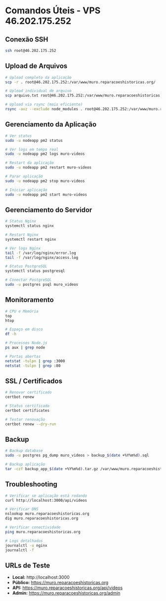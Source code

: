 # Comandos Úteis - VPS 46.202.175.252

## Conexão SSH
```bash
ssh root@46.202.175.252
```

## Upload de Arquivos
```bash
# Upload completo da aplicação
scp -r . root@46.202.175.252:/var/www/muro.reparacoeshistoricas.org/

# Upload individual de arquivo
scp arquivo.txt root@46.202.175.252:/var/www/muro.reparacoeshistoricas.org/

# Upload via rsync (mais eficiente)
rsync -avz --exclude node_modules . root@46.202.175.252:/var/www/muro.reparacoeshistoricas.org/
```

## Gerenciamento da Aplicação
```bash
# Ver status
sudo -u nodeapp pm2 status

# Ver logs em tempo real
sudo -u nodeapp pm2 logs muro-videos

# Restart da aplicação
sudo -u nodeapp pm2 restart muro-videos

# Parar aplicação
sudo -u nodeapp pm2 stop muro-videos

# Iniciar aplicação
sudo -u nodeapp pm2 start muro-videos
```

## Gerenciamento do Servidor
```bash
# Status Nginx
systemctl status nginx

# Restart Nginx
systemctl restart nginx

# Ver logs Nginx
tail -f /var/log/nginx/error.log
tail -f /var/log/nginx/access.log

# Status PostgreSQL
systemctl status postgresql

# Conectar PostgreSQL
sudo -u postgres psql muro_videos
```

## Monitoramento
```bash
# CPU e Memória
top
htop

# Espaço em disco
df -h

# Processos Node.js
ps aux | grep node

# Portas abertas
netstat -tulpn | grep :3000
netstat -tulpn | grep :80
```

## SSL / Certificados
```bash
# Renovar certificado
certbot renew

# Status certificado
certbot certificates

# Testar renovação
certbot renew --dry-run
```

## Backup
```bash
# Backup database
sudo -u postgres pg_dump muro_videos > backup_$(date +%Y%m%d).sql

# Backup aplicação
tar -czf backup_app_$(date +%Y%m%d).tar.gz /var/www/muro.reparacoeshistoricas.org/
```

## Troubleshooting
```bash
# Verificar se aplicação está rodando
curl http://localhost:3000/api/videos

# Verificar DNS
nslookup muro.reparacoeshistoricas.org
dig muro.reparacoeshistoricas.org

# Verificar conectividade
ping muro.reparacoeshistoricas.org

# Logs detalhados
journalctl -u nginx
journalctl -f
```

## URLs de Teste
- **Local:** http://localhost:3000
- **Público:** https://muro.reparacoeshistoricas.org
- **API:** https://muro.reparacoeshistoricas.org/api/videos
- **Admin:** https://muro.reparacoeshistoricas.org/admin